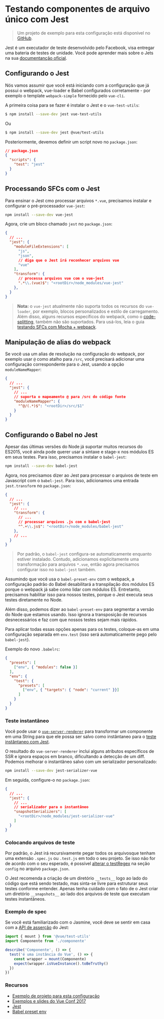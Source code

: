 # Testando componentes de arquivo único com Jest

> Um projeto de exemplo para esta configuração está disponível no [GitHub](https://github.com/vuejs/vue-test-utils-jest-example).

Jest é um executador de teste desenvolvido pelo Facebook, visa entregar uma bateria de testes de unidade. Você pode aprender mais sobre o Jets na sua [documentanção oficial](https://facebook.github.io/jest/).

## Configurando o Jest

Nós vamos assumir que você está iniciando com a configuração que já possui o webpack, vue-loader e Babel configurados corretamente - por exemplo o template `webpack-simple` fornecido pelo `vue-cli`.

A primeira coisa para se fazer é instalar o Jest e o `vue-test-utils`:

```bash
$ npm install --save-dev jest vue-test-utils
```
Ou
```bash
$ npm install --save-dev jest @vue/test-utils
```

Posteriormente, devemos definir um script novo no `package.json`:

```json
// package.json
{
  "scripts": {
    "test": "jest"
  }
}
```

## Processando SFCs com o Jest

Para ensinar o Jest cmo processar arquivos `*.vue`, precisamos instalar e configurar o pré-processador `vue-jest`:

``` bash
npm install --save-dev vue-jest
```

Agora, crie um bloco chamado `jest` no `package.json`:

``` json
{
  // ...
  "jest": {
    "moduleFileExtensions": [
      "js",
      "json",
      // diga que o Jest irá reconhecer arquivos vue
      "vue"
    ],
    "transform": {
      // processa arquivos vue com o vue-jest
      ".*\\.(vue)$": "<rootDir>/node_modules/vue-jest"
    },
  }
}
```

> **Nota:** o `vue-jest` atualmente não suporta todos os recursos do `vue-loader`, por exemplo, blocos personalizados e estilo de carregamento. Além disso, alguns recursos específicos do webpack, como o [code-splitting](http://www.vuejs-brasil.com.br/separando-codigo-vue), também não são suportados. Para usá-los, leia o guia [testando SFCs com Mocha + webpack](./testing-SFCs-with-mocha-webpack.md).

## Manipulação de alias do webpack

Se você usa um alias de resolução na configuração do webpack, por exemplo usar `@` como atalho para `/src`, você precisará adicionar uma configuração correspondente para o Jest, usando a opção `moduleNameMapper`:

``` json
{
  // ...
  "jest": {
    // ...
    // suporta o mapeamento @ para /src do código fonte
    "moduleNameMapper": {
      "^@/(.*)$": "<rootDir>/src/$1"
    }
  }
}
```

## Configurando o Babel no Jest

Apesar das últimas versões do Node já suportar muitos recursos do ES2015, você ainda pode querer usar a síntaxe e stage-x nos módulos ES em seus testes. Para isso, precisamos instalar o `babel-jest`:

``` bash
npm install --save-dev babel-jest
```

Agora, nos precisamos dizer ao Jest para processar o arquivos de teste em Javascript com o `babel-jest`. Para isso, adicionamos uma entrada `jest.transform` no `package.json`:

``` json
{
  // ...
  "jest": {
    // ...
    "transform": {
      // ...
      // processar arquivos .js com o babel-jest
      "^.+\\.js$": "<rootDir>/node_modules/babel-jest"
    },
    // ...
  }
}
```

> Por padrão, o `babel-jest` configura-se automaticamente enquanto estiver instalado. Contudo, adicionamos explicitamente uma transformação para arquivos `*.vue`, então agora precisamos configurar isso no `babel-jest` também.

Assumindo que você usa o `babel-preset-env` com o webpack, a configuração padrão do Babel desabilitará a transpilação dos módulos ES porque o webpack já sabe como lidar com módulos ES. Entretanto, precisamos habilitar isso para nossos testes, porque o Jest executa seus testes diretamente no Node.

Além disso, podemos dizer ao `babel-preset-env` para segmentar a versão do Node que estamos usando. Isso ignora a transposição de recursos desnecessários e faz com que nossos testes sejam mais rápidos.

Para aplicar todas essas opções apenas para os testes, coloque-as em uma configuração separada em `env.test` (isso será automaticamente pego pelo `babel-jest`).

Exemplo do novo `.babelrc`:

``` json
{
  "presets": [
    ["env", { "modules": false }]
  ],
  "env": {
    "test": {
      "presets": [
        ["env", { "targets": { "node": "current" }}]
      ]
    }
  }
}
```

### Teste instantâneo

Você pode usar o [`vue-server-renderer`](https://github.com/vuejs/vue/tree/dev/packages/vue-server-renderer) para transformar um componente em uma String para que ele possa ser salvo como instântaneo para o [teste instântaneo com Jest](https://facebook.github.io/jest/docs/en/snapshot-testing.html).

O resultado do `vue-server-renderer` inclui alguns atributos específicos de SSR e ignora espaços em branco, dificultando a detecção de um diff. Podemos melhorar o instantâneo salvo com um serializador personalizado:

``` bash
npm install --save-dev jest-serializer-vue
```

Em seguida, configure-o no `package.json`:

``` json
{
  // ...
  "jest": {
    // ...
    // serializador para o instantâneo
    "snapshotSerializers": [
      "<rootDir>/node_modules/jest-serializer-vue"
    ]
  }
}
```

### Colocando arquivos de teste

Por padrão, o Jest irá recursivamente pegar todos os arquivosque tenham uma extensão `.spec.js` ou `.test.js` em todo o seu projeto. Se isso não for de acordo com o seu esperado, é possível [alterar o testRegex](https://facebook.github.io/jest/docs/en/configuration.html#testregex-String) na seção `config` no arquivo `package.json`.

O Jest recomenda a criação de um diretório `__tests__` logo ao lado do código que está sendo testado, mas sinta-se livre para estruturar seus testes conforme entender. Apenas tenha cuidado com o fato de o Jest criar um diretório `__snapshots__` ao lado dos arquivos de teste que executam testes instantâneos. 

### Exemplo de spec

Se você está familiarizado com o Jasmine, você deve se sentir em casa com a [API de asserção](https://facebook.github.io/jest/docs/en/expect.html#content) do Jest:

```js
import { mount } from '@vue/test-utils'
import Componente from './componente'

describe('Componente', () => {
  test('é uma instância do Vue', () => {
    const wrapper = mount(Componente)
    expect(wrapper.isVueInstance().toBeTruthy()
  })
})
```

### Recursos

- [Exemplo de projeto para esta configuração](https://github.com/vuejs/vue-test-utils-jest-example)
- [Exemplos e slides do Vue Conf 2017](https://github.com/codebryo/vue-testing-with-jest-conf17)
- [Jest](https://facebook.github.io/jest/)
- [Babel preset env](https://github.com/babel/babel-preset-env)
